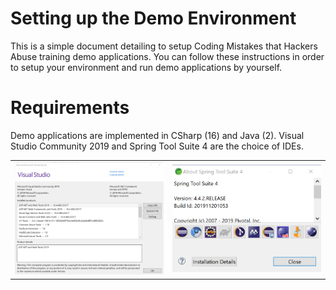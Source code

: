 # Setting up the Demo Environment
This is a simple document detailing to setup Coding Mistakes that Hackers Abuse training demo applications. You can follow these instructions in order to setup your environment and run demo applications by yourself.

# Requirements
Demo applications are implemented in CSharp (16) and Java (2). Visual Studio Community 2019 and Spring Tool Suite 4 are the choice of IDEs. 

<table>
  <tr>
    <td><img src="https://github.com/codingmistakes/setup_environment/blob/master/VS2019.png" width="300px" /></td>
    <td><img src="https://github.com/codingmistakes/setup_environment/blob/master/STS4.png" width="300px" /></td>
  </tr>
</table>
